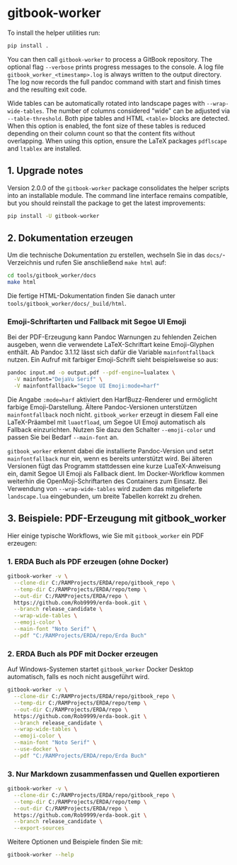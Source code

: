 # gitbook-worker

To install the helper utilities run:

```bash
pip install .
```

You can then call `gitbook-worker` to process a GitBook repository.
The optional flag `--verbose` prints progress messages to the console. A log
file `gitbook_worker_<timestamp>.log` is always written to the output directory.
The log now records the full pandoc command with start and finish times and the
resulting exit code.

Wide tables can be automatically rotated into landscape pages with
`--wrap-wide-tables`. The number of columns considered "wide" can be adjusted
via `--table-threshold`. Both pipe tables and HTML `<table>` blocks are
detected. When this option is enabled, the font size of these tables is reduced
depending on their column count so that the content fits without overlapping.
When using this option, ensure the LaTeX packages `pdflscape` and `ltablex`
are installed.

## 1. Upgrade notes

Version 2.0.0 of the `gitbook-worker` package consolidates the helper scripts into
an installable module. The command line interface remains compatible, but you
should reinstall the package to get the latest improvements:

```bash
pip install -U gitbook-worker
```

## 2. Dokumentation erzeugen

Um die technische Dokumentation zu erstellen, wechseln Sie in das `docs/`-Verzeichnis und rufen Sie anschließend `make html` auf:

```bash
cd tools/gitbook_worker/docs
make html
```

Die fertige HTML-Dokumentation finden Sie danach unter `tools/gitbook_worker/docs/_build/html`.

### Emoji-Schriftarten und Fallback mit Segoe UI Emoji

Bei der PDF-Erzeugung kann Pandoc Warnungen zu fehlenden Zeichen ausgeben,
wenn die verwendete LaTeX-Schriftart keine Emoji-Glyphen enthält. Ab
Pandoc 3.1.12 lässt sich dafür die Variable `mainfontfallback` nutzen. Ein
Aufruf mit farbiger Emoji-Schrift sieht beispielsweise so aus:

```bash
pandoc input.md -o output.pdf --pdf-engine=lualatex \
  -V mainfont="DejaVu Serif" \
  -V mainfontfallback="Segoe UI Emoji:mode=harf"
```

Die Angabe `:mode=harf` aktiviert den HarfBuzz-Renderer und ermöglicht farbige
Emoji-Darstellung. Ältere Pandoc-Versionen unterstützen `mainfontfallback`
noch nicht. `gitbook_worker` erzeugt in diesem Fall eine LaTeX-Präambel mit
`luaotfload`, um Segoe UI Emoji automatisch als Fallback einzurichten. Nutzen
Sie dazu den Schalter `--emoji-color` und passen Sie bei Bedarf `--main-font`
an.

`gitbook_worker` erkennt dabei die installierte Pandoc-Version und setzt
`mainfontfallback` nur ein, wenn es bereits unterstützt wird. Bei älteren
Versionen fügt das Programm stattdessen eine kurze LuaTeX-Anweisung ein, damit
Segoe UI Emoji als Fallback dient. Im Docker-Workflow kommen weiterhin die
OpenMoji-Schriftarten des Containers zum Einsatz. Bei Verwendung von
`--wrap-wide-tables` wird zudem das mitgelieferte `landscape.lua`
eingebunden, um breite Tabellen korrekt zu drehen.

## 3. Beispiele: PDF-Erzeugung mit gitbook_worker

Hier einige typische Workflows, wie Sie mit `gitbook_worker` ein PDF erzeugen:

### 1. ERDA Buch als PDF erzeugen (ohne Docker)

```bash
gitbook-worker -v \
  --clone-dir C:/RAMProjects/ERDA/repo/gitbook_repo \
  --temp-dir C:/RAMProjects/ERDA/repo/temp \
  --out-dir C:/RAMProjects/ERDA/repo \
  https://github.com/Rob9999/erda-book.git \
  --branch release_candidate \
  --wrap-wide-tables \
  --emoji-color \
  --main-font "Noto Serif" \
  --pdf "C:/RAMProjects/ERDA/repo/Erda Buch"
```

### 2. ERDA Buch als PDF mit Docker erzeugen

Auf Windows-Systemen startet `gitbook_worker` Docker Desktop automatisch,
falls es noch nicht ausgeführt wird.

```bash
gitbook-worker -v \
  --clone-dir C:/RAMProjects/ERDA/repo/gitbook_repo \
  --temp-dir C:/RAMProjects/ERDA/repo/temp \
  --out-dir C:/RAMProjects/ERDA/repo \
  https://github.com/Rob9999/erda-book.git \
  --branch release_candidate \
  --wrap-wide-tables \
  --emoji-color \
  --main-font "Noto Serif" \
  --use-docker \
  --pdf "C:/RAMProjects/ERDA/repo/Erda Buch"
```

### 3. Nur Markdown zusammenfassen und Quellen exportieren

```bash
gitbook-worker -v \
  --clone-dir C:/RAMProjects/ERDA/repo/gitbook_repo \
  --temp-dir C:/RAMProjects/ERDA/repo/temp \
  --out-dir C:/RAMProjects/ERDA/repo \
  https://github.com/Rob9999/erda-book.git \
  --branch release_candidate \
  --export-sources
```

Weitere Optionen und Beispiele finden Sie mit:

```bash
gitbook-worker --help
```